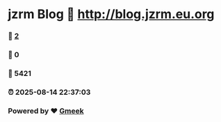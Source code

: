 # jzrm Blog :link: http://blog.jzrm.eu.org 
### :page_facing_up: [2](http://blog.jzrm.eu.org/tag.html) 
### :speech_balloon: 0 
### :hibiscus: 5421 
### :alarm_clock: 2025-08-14 22:37:03 
### Powered by :heart: [Gmeek](https://github.com/Meekdai/Gmeek)
